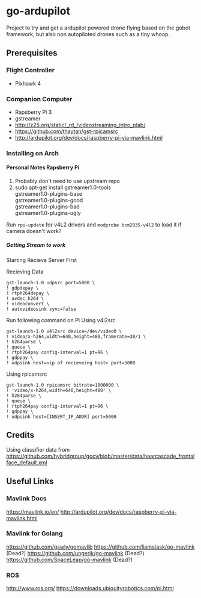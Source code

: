 # go-ardupilot

Project to try and get a ardupilot powered drone flying based on the gobot framework, but also non autopiloted drones such as a tiny whoop.


## Prerequisites

### Flight Controller
- Pixhawk 4

### Companion Computer
- Rapsberry Pi 3
- gstreamer
- http://z25.org/static/_rd_/videostreaming_intro_plab/
- https://github.com/thaytan/gst-rpicamsrc
- http://ardupilot.org/dev/docs/raspberry-pi-via-mavlink.html

### Installing on Arch

#### Personal Notes Rapsberry Pi
1. Probably don't need to use upstream repo
2. sudo apt-get install gstreamer1.0-tools \
  gstreamer1.0-plugins-base \
  gstreamer1.0-plugins-good \
  gstreamer1.0-plugins-bad \
  gstreamer1.0-plugins-ugly


Run ```rpi-update``` for v4L2 drivers and ```modprobe bcm2835-v4l2``` to load it if camera doesn't work?


##### Getting Stream to work
Starting Recieve Server First

Recieving Data
```
gst-launch-1.0 udpsrc port=5000 \
! gdpdepay \
! rtph264depay \
! avdec_h264 \
! videoconvert \
! autovideosink sync=false
```


Run following command on PI
Using v4l2src
```
gst-launch-1.0 v4l2src device=/dev/video0 \
! video/x-h264,width=640,height=480,framerate=30/1 \
! h264parse \
! queue \
! rtph264pay config-interval=1 pt=96 \
! gdppay \
! udpsink host=<ip of recieveing host> port=5000
```

Using rpicamsrc
```
gst-launch-1.0 rpicamsrc bitrate=1000000 \
! 'video/x-h264,width=640,height=480' \
! h264parse \
! queue \
! rtph264pay config-interval=1 pt=96 \
! gdppay \
! udpsink host=[INSERT_IP_ADDR] port=5000
```

## Credits
Using classifier data from https://github.com/hybridgroup/gocv/blob/master/data/haarcascade_frontalface_default.xml

## Useful Links
### Mavlink Docs
https://mavlink.io/en/
http://ardupilot.org/dev/docs/raspberry-pi-via-mavlink.html

### Mavlink for Golang

https://github.com/gswly/gomavlib 
https://github.com/liamstask/go-mavlink (Dead?)
https://github.com/ungerik/go-mavlink (Dead?)
https://github.com/SpaceLeap/go-mavlink (Dead?)

### ROS
http://www.ros.org/
https://downloads.ubiquityrobotics.com/pi.html
